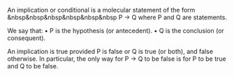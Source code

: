 An <span class="lsgtb">implication</span> or <span class="lsgtb">conditional</span> is a <span class="ortb">molecular</span><span class="btb"> statement</span> of the form
												&nbsp&nbsp&nbsp&nbsp&nbsp&nbsp <span class="lsgtb">P <span class="lsgtb">→</span> Q </span> 
where P and Q are <span class="btb"> statements</span>. 

We say that:
	• P is the <span class="btb">hypothesis</span> (or <span class="btb">antecedent</span>). 
	• Q is the <span class="btb">conclusion</span> (or <span class="btb">consequent</span>). 

An implication is <span class="gtb">true</span> provided P is <span class="rtb">false</span> or Q is <span class="gtb">true</span> (or both), and <span class="rtb">false</span> otherwise. 
In particular, the only way for <span class="lsgtb">P <span class="lsgtb">→</span> Q </span> to be <span class="rtb">false</span> is for P to be <span class="gtb">true</span> and Q to be <span class="rtb">false</span>.